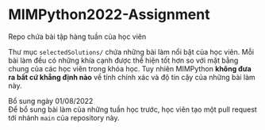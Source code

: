 # MIMPython2022-Assignment

Repo chứa bài tập hàng tuần của học viên

Thư mục `selectedSolutions/` chứa những bài làm nổi bật của học viên. Mỗi bài làm đều có những khía cạnh được thể hiện tốt hơn so với mặt bằng chung của các học viên trong khóa học. Tuy nhiên MIMPython **không đưa ra bất cứ khẳng định nào** về tính chính xác và độ tin cậy của những bài làm này.


Bổ sung ngày 01/08/2022 \
Để bổ sung bài làm của những tuần học trước, học viên tạo một pull request tới nhánh `main` của repository này.
